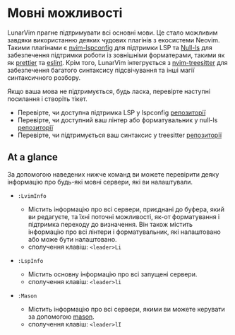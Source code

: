 # Мовні можливості

LunarVim прагне підтримувати всі основні мови. Це стало можливим завдяки використанню деяких чудових плагінів
з екосистеми Neovim. Такими плагінами є [nvim-lspconfig](https://github.com/neovim/nvim-lspconfig) для підтримки LSP та
[Null-ls](https://github.com/jose-elias-alvarez/null-ls.nvim) для забезпечення підтримки роботи із зовнішніми форматерами, такими як
як [prettier](https://github.com/prettier/prettier) та [eslint](https://github.com/eslint/eslint). Крім того,
LunarVim інтегрується з [nvim-treesitter](https://github.com/nvim-treesitter/nvim-treesitter) для забезпечення багатого синтаксису
підсвічування та інші магії синтаксичного розбору.

Якщо ваша мова не підтримується, будь ласка, перевірте наступні посилання і створіть тікет.

- Перевірте, чи доступна підтримка LSP у lspconfig [репозиторії](https://github.com/neovim/nvim-lspconfig/blob/master/doc/server_configurations.md)
- Перевірте, чи доступний ваш лінтер або форматувальник у null-ls [репозиторії](https://github.com/jose-elias-alvarez/null-ls.nvim/blob/main/doc/BUILTINS.md)
- Перевірте, чи підтримується ваш синтаксис у treesitter [репозиторії](https://github.com/nvim-treesitter/nvim-treesitter)

## At a glance

За допомогою наведених нижче команд ви можете перевірити деяку інформацію про будь-які мовні сервери, які ви налаштували.

- `:LvimInfo`

  - Містить інформацію про всі сервери, приєднані до буфера, який ви редагуєте, та їхні поточні можливості, як-от форматування і підтримка переходу до визначення. Він також містить інформацію про всі лінтери і форматувальник, які налаштовано або може бути налаштовано.
  - сполучення клавіш: `<leader>Li`

- `:LspInfo`

  - Містить основну інформацію про всі запущені сервери.
  - сполучення клавіш: `<leader>li`

- `:Mason`

  - Містить інформацію про всі сервери, якими ви можете керувати за допомогою [mason](https://github.com/williamboman/mason.nvim).
  - сполучення клавіш: `<leader>lI`
